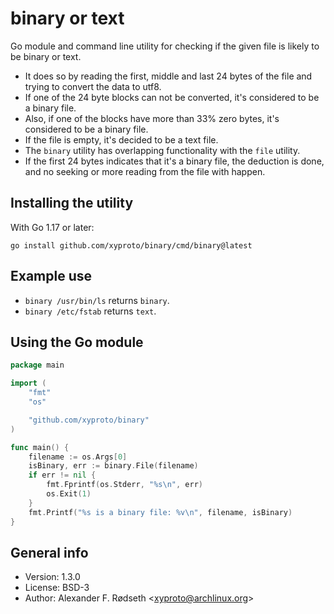 # binary or text

Go module and command line utility for checking if the given file is likely to be binary or text.

* It does so by reading the first, middle and last 24 bytes of the file and trying to convert the data to utf8.
* If one of the 24 byte blocks can not be converted, it's considered to be a binary file.
* Also, if one of the blocks have more than 33% zero bytes, it's considered to be a binary file.
* If the file is empty, it's decided to be a text file.
* The `binary` utility has overlapping functionality with the `file` utility.
* If the first 24 bytes indicates that it's a binary file, the deduction is done, and no seeking or more reading from the file with happen.

## Installing the utility

With Go 1.17 or later:

    go install github.com/xyproto/binary/cmd/binary@latest

## Example use

* `binary /usr/bin/ls` returns `binary`.
* `binary /etc/fstab` returns `text`.

## Using the Go module

```go
package main

import (
    "fmt"
    "os"

    "github.com/xyproto/binary"
)

func main() {
    filename := os.Args[0]
    isBinary, err := binary.File(filename)
    if err != nil {
        fmt.Fprintf(os.Stderr, "%s\n", err)
        os.Exit(1)
    }
    fmt.Printf("%s is a binary file: %v\n", filename, isBinary)
}
```

## General info

* Version: 1.3.0
* License: BSD-3
* Author: Alexander F. Rødseth &lt;xyproto@archlinux.org&gt;
